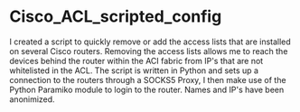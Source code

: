 # Cisco_ACL_scripted_config
I created a script to quickly remove or add the access lists that are installed on several Cisco routers. Removing the access lists allows me to reach the devices behind the router within the ACI fabric from IP's that are not whitelisted in the ACL. The script is written in Python and sets up a connection to the routers through a SOCKS5 Proxy, I then make use of the Python Paramiko module to login to the router. Names and IP's have been anonimized.
